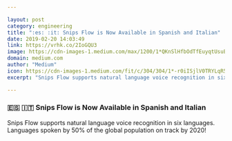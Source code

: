 ```yaml
---

layout: post
category: engineering
title: ":es: :it: Snips Flow is Now Available in Spanish and Italian"
date: 2019-02-20 14:03:49
link: https://vrhk.co/2IoGQU3
image: https://cdn-images-1.medium.com/max/1200/1*QKnSlHfbOdTfEuyqtUsuEg.png
domain: medium.com
author: "Medium"
icon: https://cdn-images-1.medium.com/fit/c/304/304/1*-r0iISjlV0TRYLqR5tZ8UQ.png
excerpt: "Snips Flow supports natural language voice recognition in six languages. Languages spoken by 50% of the global population on track by 2020!"

---
```


### :es: :it: Snips Flow is Now Available in Spanish and Italian

Snips Flow supports natural language voice recognition in six languages. Languages spoken by 50% of the global population on track by 2020!